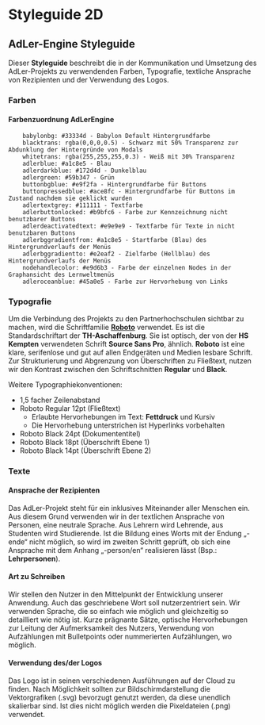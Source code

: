 # Styleguide 2D

## AdLer-Engine Styleguide

Dieser **Styleguide** beschreibt die in der Kommunikation und Umsetzung des AdLer-Projekts zu verwendenden Farben, Typografie, textliche Ansprache von Rezipienten und der Verwendung des Logos.

### Farben

#### Farbenzuordnung AdLerEngine

        babylonbg: #33334d - Babylon Default Hintergrundfarbe
        blacktrans: rgba(0,0,0,0.5) - Schwarz mit 50% Transparenz zur Abdunklung der Hintergründe von Modals
        whitetrans: rgba(255,255,255,0.3) - Weiß mit 30% Transparenz
        adlerblue: #a1c8e5 - Blau
        adlerdarkblue: #172d4d - Dunkelblau
        adlergreen: #59b347 - Grün
        buttonbgblue: #e9f2fa - Hintergrundfarbe für Buttons
        buttonpressedblue: #ace8fc - Hintergrundfarbe für Buttons im Zustand nachdem sie geklickt wurden
        adlertextgrey: #111111 - Textfarbe
        adlerbuttonlocked: #b9bfc6 - Farbe zur Kennzeichnung nicht benutzbarer Buttons
        adlerdeactivatedtext: #e9e9e9 - Textfarbe für Texte in nicht benutzbaren Buttons
        adlerbggradientfrom: #a1c8e5 - Startfarbe (Blau) des Hintergrundverlaufs der Menüs
        adlerbggradientto: #e2eaf2 - Zielfarbe (Hellblau) des Hintergrundverlaufs der Menüs
        nodehandlecolor: #e9d6b3 - Farbe der einzelnen Nodes in der Graphansicht des Lernweltmenüs
        adleroceanblue: #45a0e5 - Farbe zur Hervorhebung von Links

### Typografie

Um die Verbindung des Projekts zu den Partnerhochschulen sichtbar zu machen, wird die Schriftfamilie [**Roboto**](https://fonts.google.com/specimen/Roboto?query=Roboto) verwendet. Es ist die Standardschriftart der **TH-Aschaffenburg**. Sie ist optisch, der von der **HS Kempten** verwendeten Schrift **Source Sans Pro**, ähnlich. **Roboto** ist eine klare, serifenlose und gut auf allen Endgeräten und Medien lesbare Schrift. Zur Strukturierung und Abgrenzung von Überschriften zu Fließtext, nutzen wir den Kontrast zwischen den Schriftschnitten **Regular** und **Black**.

Weitere Typographiekonventionen:

- 1,5 facher Zeilenabstand
- Roboto Regular 12pt (Fließtext)
    - Erlaubte Hervorhebungen im Text: **Fettdruck** und Kursiv
    - Die Hervorhebung unterstrichen ist Hyperlinks vorbehalten
- Roboto Black 24pt (Dokumententitel)
- Roboto Black 18pt (Überschrift Ebene 1)
- Roboto Black 14pt (Überschrift Ebene 2)

### Texte
#### Ansprache der Rezipienten
Das AdLer-Projekt steht für ein inklusives Miteinander aller Menschen ein. Aus diesem Grund verwenden wir in der textlichen Ansprache von Personen, eine neutrale Sprache. Aus Lehrern wird Lehrende, aus Studenten wird Studierende. Ist die Bildung eines Worts mit der Endung „-ende“ nicht möglich, so wird im zweiten Schritt geprüft, ob sich eine Ansprache mit dem Anhang „-person/en“ realisieren lässt (Bsp.: **Lehrpersonen**).

#### Art zu Schreiben
Wir stellen den Nutzer in den Mittelpunkt der Entwicklung unserer Anwendung. Auch das geschriebene Wort soll nutzerzentriert sein. Wir verwenden Sprache, die so einfach wie möglich und gleichzeitig so detailliert wie nötig ist. Kurze prägnante Sätze, optische Hervorhebungen zur Leitung der Aufmerksamkeit des Nutzers, Verwendung von Aufzählungen mit Bulletpoints oder nummerierten Aufzählungen, wo möglich.

#### Verwendung des/der Logos
Das Logo ist in seinen verschiedenen Ausführungen auf der Cloud zu finden. Nach Möglichkeit sollten zur Bildschirmdarstellung die Vektorgrafiken (.svg) bevorzugt genutzt werden, da diese unendlich skalierbar sind. Ist dies nicht möglich werden die Pixeldateien (.png) verwendet.